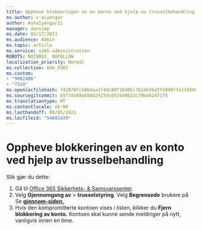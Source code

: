 ```yaml
---
title: Oppheve blokkeringen av en konto ved hjelp av trusselbehandling
ms.author: v-aiyengar
author: AshaIyengar21
manager: dansimp
ms.date: 02/17/2021
ms.audience: Admin
ms.topic: article
ms.service: o365-administration
ROBOTS: NOINDEX, NOFOLLOW
localization_priority: Normal
ms.collection: Adm_O365
ms.custom:
- "9002486"
- "7524"
ms.openlocfilehash: 742870fc586daa1f44c88f16405c7b14b5bd2f5000f7e13d396ad6d43829acbd
ms.sourcegitcommit: b5f7da89a650d2915dc652449623c78be6247175
ms.translationtype: MT
ms.contentlocale: nb-NO
ms.lasthandoff: 08/05/2021
ms.locfileid: "54081439"
---
```

# <a name="unblock-an-account-by-using-threat-management"></a>Oppheve blokkeringen av en konto ved hjelp av trusselbehandling

Slik gjør du dette: 

1. Gå til [Office 365 Sikkerhets- & Samsvarssenter](https://go.microsoft.com/fwlink/p/?linkid=2077143).
1. Velg **Gjennomgang av**  >  **trusselstyring**. Velg **Begrensede** brukere på Se **[gjennom-siden.](https://go.microsoft.com/fwlink/?linkid=2103514)**
1. Hvis den kompromitterte kontoen vises i listen, klikker du **Fjern blokkering av konto.** Kontoen skal kunne sende meldinger på nytt, vanligvis innen en time.